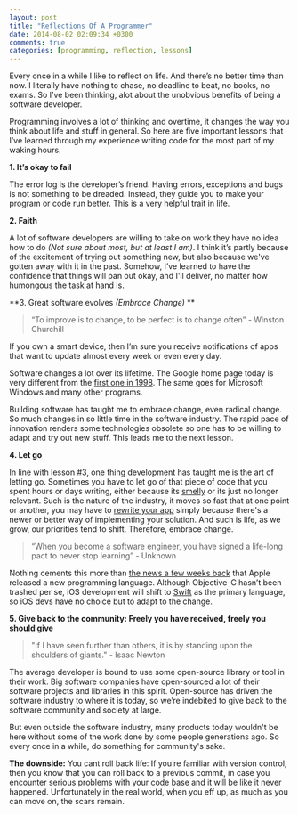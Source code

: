 ```yaml
---
layout: post
title: "Reflections Of A Programmer"
date: 2014-08-02 02:09:34 +0300
comments: true
categories: [programming, reflection, lessons]
---
```

Every once in a while I like to reflect on life. And there’s no better time than now. I literally have nothing to chase, no deadline to beat, no books, no exams. So I’ve been thinking, alot about the unobvious benefits of being a software developer.

Programming involves a lot of thinking and overtime, it changes the way you think about life and stuff in general. So here are five important lessons that I’ve learned through my experience writing code for the most part of my waking hours.

**1. It’s okay to fail**

The error log is the developer’s friend. Having errors, exceptions and bugs is not something to be dreaded. Instead, they guide you to make your program or code run better. This is a very helpful trait in life.

**2. Faith**

A lot of software developers are willing to take on work they have no idea how to do *(Not sure about most, but at least I am)*. I think it’s partly because of the excitement of trying out something new, but also because we've gotten away with it in the past. Somehow, I’ve learned to have the confidence that things will pan out okay, and I'll deliver, no matter how humongous the task at hand is.
<!-- more -->

**3. Great software evolves *(Embrace Change)* **

>“To improve is to change, to be perfect is to change often” - Winston Churchill

If you own a smart device, then I’m sure you receive notifications of apps that want to update almost every week or even every day.

Software changes a lot over its lifetime. The Google home page today is very different from the [first one in 1998](http://en.wikipedia.org/wiki/File:Google1998.png). The same goes for Microsoft Windows and many other programs.

Building software has taught me to embrace change, even radical change. So much changes in so little time in the software industry. The rapid pace of innovation renders some technologies obsolete so one has to be willing to adapt and try out new stuff. This leads me to the next lesson.

**4. Let go**

In line with lesson #3, one thing development has taught me is the art of letting go. Sometimes you have to let go of that piece of code that you spent hours or days writing, either because its [smelly](http://en.wikipedia.org/wiki/Code_smell) or its just no longer relevant. Such is the nature of the industry, it moves so fast that at one point or another, you may have to [rewrite your app](http://www.infoq.com/articles/twitter-java-use) simply because there's a newer or better way of implementing your solution. And such is life, as we grow, our priorities tend to shift. Therefore, embrace change.

>“When you become a software engineer, you have signed a life-long pact to never stop learning” - Unknown

Nothing cements this more than [the news a few weeks back](http://techcrunch.com/2014/06/02/apple-launches-swift-a-new-programming-language-for-writing-ios-and-os-x-apps/) that Apple released a new programming language. Although Objective-C hasn’t been trashed per se, iOS development will shift to [Swift](https://developer.apple.com/swift/) as the primary language, so iOS devs have no choice but to adapt to the change. 

**5. Give back to the community: Freely you have received, freely you should give**

>"If I have seen further than others, it is by standing upon the shoulders of giants." - Isaac Newton

The average developer is bound to use some open-source library or tool in their work. Big software companies have open-sourced a lot of their software projects and libraries in this spirit. Open-source has driven the software industry to where it is today, so we’re indebited to give back to the software community and society at large.

But even outside the software industry, many products today wouldn't be here without some of the work done by some people generations ago. So every once in a while, do something for community's sake.

**The downside:**
You cant roll back life:
If you’re familiar with version control, then you know that you can roll back to a previous commit, in case you encounter serious problems with your code base and it will be like it never happened. Unfortunately in the real world, when you eff up, as much as you can move on, the scars remain.



